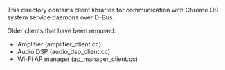 This directory contains client libraries for communication with Chrome OS
system service daemons over D-Bus.

Older clients that have been removed:

  * Amplifier (amplifier_client.cc)
  * Audio DSP (audio_dsp_client.cc)
  * Wi-Fi AP manager (ap_manager_client.cc)
